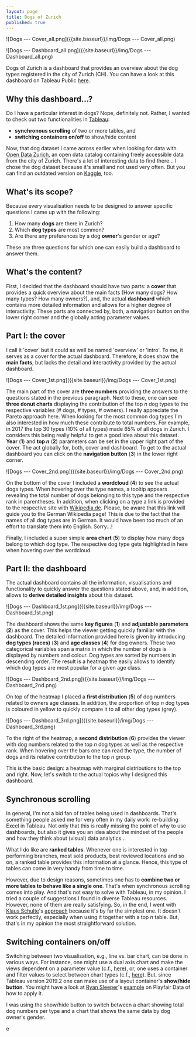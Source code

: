 ```yaml
---
layout: page
title: Dogs of Zurich
published: true
---
```

![Dogs --- Cover_all.png]({{site.baseurl}}/img/Dogs --- Cover_all.png)

![Dogs --- Dashboard_all.png]({{site.baseurl}}/img/Dogs --- Dashboard_all.png)

Dogs of Zurich is a dashboard that provides an overview about the dog types registered in the city of Zurich (CH). You can have a look at this dashboard on Tableau Public [here](https://public.tableau.com/profile/thomas.massie#!/vizhome/DOGSofZURICH/DOGSofZURICH---Cover).


## Why this dashboard...?
Do I have a particular interest in dogs? Nope, definitely not. Rather, I wanted to check out two functionalities in [Tableau](tableau.com):

- **synchronous scrolling** of two or more tables, and
- **switching containers on/off** to show/hide content

Now, that dog dataset I came across earlier when looking for data with [Open Data Zurich](https://data.stadt-zuerich.ch/), an open data catalog containing freely accessible data from the city of Zurich. There's a lot of interesting data to find there... I chose the dog dataset because it's small and not used very often. But you can find an outdated version on [Kaggle](https://www.kaggle.com/kmader/dogs-of-zurich), too.


## What's its scope?
Because every visualisation needs to be designed to answer specific questions I came up with the following:

1. How many **dogs** are there in Zurich?
2. Which **dog types** are most common?
3. Are there any preferences by a dog **owner**'s gender or age?

These are three questions for which one can easily build a dashboard to answer them.


## What's the content?
First, I decided that the dashboard should have two parts: a **cover** that provides a quick overview about the main facts (How many dogs? How many types? How many owners?), and, the actual **dashboard** which contains more detailed information and allows for a higher degree of interactivity. These parts are connected by, both, a navigation button on the lower right corner and the globally acting parameter values.

## Part I: the cover
I call it 'cover' but it could as well be named 'overview' or 'intro'. To me, it serves as a cover for the actual dashboard. Therefore, it does show the **main facts**, but lacks the detail and interactivity provided by the actual dashboard.

![Dogs --- Cover_1st.png]({{site.baseurl}}/img/Dogs --- Cover_1st.png)

The main part of the cover are **three numbers** providing the answers to the questions stated in the previous paragraph. Next to these, one can see **three donut charts** displaying the contribution of the top *n* dog types to the respective variables (# dogs, # types, # owners). I really appreciate the Pareto approach here. When looking for the most common dog types I'm also interested in how much these contribute to total numbers. For example, in 2017 the top 30 types (10% of all types) made 65% of all dogs in Zurich. I considers this being really helpful to get a good idea about this dataset. **Year** (**1**) and **top *n*** (**2**) parameters can be set in the upper right part of the cover. The act globally for, both, cover and dashboard.
To get to the actual dashboard you can click on the **navigation button** (**3**) in the lower right corner.

![Dogs --- Cover_2nd.png]({{site.baseurl}}/img/Dogs --- Cover_2nd.png)

On the bottom of the cover I included a **wordcloud** (**4**) to see the actual dogs types. When hovering over the type names, a tooltip appears revealing the total number of dogs belonging to this type and the respective rank in parentheses. In addition, when clicking on a type a link is provided to the respective site with [Wikipedia.de](https://wikipedia.de). Please, be aware that this link will guide you to the German Wikipedia page! This is due to the fact that the names of all dog types are in German. It would have been too much of an effort to translate them into English. Sorry...!

Finally, I included a super simple **area chart** (**5**) to display how many dogs belong to which dog type. The respective dog type gets highlighted in here when hovering over the wordcloud.


## Part II: the dashboard

The actual dashboard contains all the information, visualisations and functionality to quickly answer the questions stated above, and, in addition, allows to **derive detailed insights** about this dataset.

![Dogs --- Dashboard_1st.png]({{site.baseurl}}/img/Dogs --- Dashboard_1st.png)

The dashboard shows the same **key figures** (**1**) and **adjustable parameters** (**2**) as the cover. This helps the viewer getting quickly familiar with the dashboard.
The detailed information provided here is given by introducing **dog types (races)** (**3**) and **age classes** (**4**) for dog owners. These two categorical variables span a matrix in which the number of dogs is displayed by numbers and colour. Dog types are sorted by numbers in descending order. The result is a heatmap the easily allows to identify which dog types are most popular for a given age class.

![Dogs --- Dashboard_2nd.png]({{site.baseurl}}/img/Dogs --- Dashboard_2nd.png)

On top of the heatmap I placed a **first distribution** (**5**) of dog numbers related to owners age classes. In addition, the proportion of top *n* dog types is coloured in yellow to quickly compare it to all other dog types (grey).

![Dogs --- Dashboard_3rd.png]({{site.baseurl}}/img/Dogs --- Dashboard_3rd.png)

To the right of the heatmap, a **second distribution** (**6**) provides the viewer with dog numbers related to the top *n* dog types as well as the respective rank. When hovering over the bars one can read the type, the number of dogs and its relative contribution to the top *n* group.

This is the basic design: a heatmap with marginal distributions to the top and right. Now, let's switch to the actual topics why I designed this dashboard.


## Synchronous scrolling

In general, I'm not a bid fan of tables being used in dashboards. That's something people asked me for very often in my daily work: re-building Excel in Tableau. Not only that this is really missing the point of why to use dashboards, but also it gives you an idea about the mindset of the people and how they think about (visual) data analytics...

What I do like are **ranked tables**. Whenever one is interested in top performing branches, most sold products, best reviewed locations and so on, a ranked table provides this information at a glance. Hence, this type of tables can come in very handy from time to time.

However, due to design reasons, sometimes one has to **combine two or more tables to behave like a single one**. That's when synchronous scrolling comes into play. And that's not easy to solve with Tableau, in my opinion. I tried a couple of suggestions I found in diverse Tableau resources. However, none of them are really satisfying. So, in the end, I went with [Klaus Schulte](https://vizjockey.com/author/vizjockey/)'s [approach](https://vizjockey.com/2018/09/21/custom-scroll-control-for-synchronized-scrolling/) because it's by far the simplest one.
It doesn't work perfectly, especially when using it together with a top *n* table. But, that's in my opinion the most straightforward solution.

## Switching containers on/off

Switching between two visualisation, e.g., line vs. bar chart, can be done in various ways. For instance, one might use a dual axis chart and make the views dependent on a parameter value (c.f., [here](https://www.tableau.com/about/blog/2015/7/lrtt-parameters-alter-your-viz-40767)), or, one uses a container and filter values to select between chart types (c.f., [here](https://www.thedataschool.co.uk/hashu-shenkar/tableau-tip-switch-between-views-dynamically-on-a-dashboard/)). But, since Tableau version 2019.2 one can make use of a layout container's **show/hide button**. You might have a look at [Ryan Sleeper](https://www.ryansleeper.com)'s [example](https://playfairdata.com/tableau-tip-how-to-do-better-sheet-swapping/) on Playfair Data of how to apply it.

I was using the show/hide button to switch between a chart showing total dog numbers per type and a chart that shows the same data by dog owner's gender. 







e
